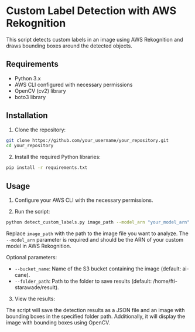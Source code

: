 # Custom Label Detection with AWS Rekognition

This script detects custom labels in an image using AWS Rekognition and draws bounding boxes around the detected objects.

## Requirements

- Python 3.x
- AWS CLI configured with necessary permissions
- OpenCV (cv2) library
- boto3 library

## Installation

1. Clone the repository:

```bash
git clone https://github.com/your_username/your_repository.git
cd your_repository
```

2. Install the required Python libraries:

```bash
pip install -r requirements.txt
```

## Usage

1. Configure your AWS CLI with the necessary permissions.

2. Run the script:

```bash
python detect_custom_labels.py image_path --model_arn "your_model_arn"
```

Replace `image_path` with the path to the image file you want to analyze. The `--model_arn` parameter is required and should be the ARN of your custom model in AWS Rekognition.

Optional parameters:

- `--bucket_name`: Name of the S3 bucket containing the image (default: ai-cane).
- `--folder_path`: Path to the folder to save results (default: /home/fti-starawade/result).

3. View the results:

The script will save the detection results as a JSON file and an image with bounding boxes in the specified folder path. Additionally, it will display the image with bounding boxes using OpenCV.
